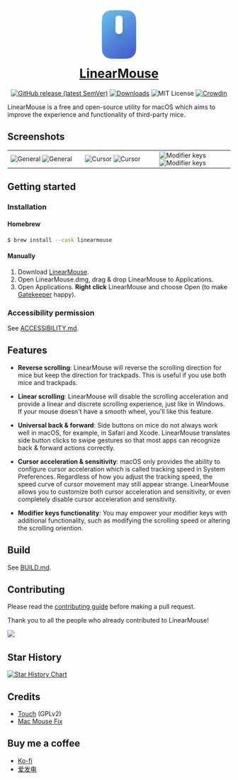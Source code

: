 <h1 align="center">
  <a href="https://linearmouse.org/">
    <img src="logo.svg" width="128" height="128" />
    <br />
    LinearMouse
  </a>
</h1>

<p align="center">
  <a href="https://github.com/linearmouse/linearmouse/releases/latest"><img alt="GitHub release (latest SemVer)" src="https://img.shields.io/github/v/release/linearmouse/linearmouse?sort=semver"></a>
  <a href="https://github.com/linearmouse/linearmouse/releases/latest/download/LinearMouse.dmg"><img src="https://img.shields.io/github/downloads/linearmouse/linearmouse/total" alt="Downloads" /></a>
  <img src="https://img.shields.io/github/license/linearmouse/linearmouse" alt="MIT License" />
  <a href="https://crowdin.com/project/linearmouse"><img src="https://badges.crowdin.net/linearmouse/localized.svg" alt="Crowdin" /></a>
</p>

LinearMouse is a free and open-source utility for macOS which aims to
improve the experience and functionality of third-party mice.

## Screenshots

<table>
  <tbody>
      <td width="33%">
        <img width="100%" alt="General" src="https://user-images.githubusercontent.com/3000535/168758303-3312414e-7ad7-4348-ac5f-574085cf9353.png#gh-light-mode-only">
        <img width="100%" alt="General" src="https://user-images.githubusercontent.com/3000535/168758499-2ea8ce75-c95f-4726-a858-aac6ca07e9df.png#gh-dark-mode-only">
      </td>
      <td width="33%">
        <img width="100%" alt="Cursor" src="https://user-images.githubusercontent.com/3000535/168758156-ebd8bf0e-afe1-4021-a092-a586cb9148a3.png#gh-light-mode-only">
        <img width="100%" alt="Cursor" src="https://user-images.githubusercontent.com/3000535/168758533-e01561a5-8a8f-438c-aebf-04974b714229.png#gh-dark-mode-only">
      </td>
      <td width="33%">
        <img width="100%" alt="Modifier keys" src="https://user-images.githubusercontent.com/3000535/168758363-b5a38104-e671-46a6-94a2-bb7538740a8a.png#gh-light-mode-only">
        <img width="100%" alt="Modifier keys" src="https://user-images.githubusercontent.com/3000535/168758566-fb00c040-6e75-4214-b121-f9f113f388e0.png#gh-dark-mode-only">
      </td>
    </tr>
  </tbody>
</table>

## Getting started

### Installation

#### Homebrew

```sh
$ brew install --cask linearmouse
```

#### Manually

1. Download [LinearMouse](https://github.com/linearmouse/linearmouse/releases/latest/download/LinearMouse.dmg).
2. Open LinearMouse.dmg, drag & drop LinearMouse to Applications.
3. Open Applications. **Right click** LinearMouse and choose Open (to make [Gatekeeper](https://support.apple.com/en-us/HT202491) happy).

### Accessibility permission

See [ACCESSIBILITY.md](ACCESSIBILITY.md).

## Features

* **Reverse scrolling**: LinearMouse will reverse the scrolling direction for mice but keep the direction for trackpads. This is useful if you use both mice and trackpads.

* **Linear scrolling**: LinearMouse will disable the scrolling acceleration and provide a linear and discrete scrolling experience, just like in Windows. If your mouse doesn't have a smooth wheel, you'll like this feature.

* **Universal back & forward**: Side buttons on mice do not always work well in macOS, for example, in Safari and Xcode. LinearMouse translates side button clicks to swipe gestures so that most apps can recognize back & forward actions correctly.

* **Cursor acceleration & sensitivity**: macOS only provides the ability to configure cursor acceleration which is called tracking speed in System Preferences. Regardless of how you adjust the tracking speed, the speed curve of cursor movement may still appear strange. LinearMouse allows you to customize both cursor acceleration and sensitivity, or even completely disable cursor acceleration and sensitivity.

* **Modifier keys functionality**: You may empower your modifier keys with additional functionality, such as modifying the scrolling speed or altering the scrolling oriention.

## Build

See [BUILD.md](BUILD.md).

## Contributing

Please read the [contributing guide](CONTRIBUTING.md) before making a pull request.

Thank you to all the people who already contributed to LinearMouse!

<a href="https://github.com/linearmouse/linearmouse/graphs/contributors">
  <img src="https://opencollective.com/linearmouse/contributors.svg" />
</a>

## Star History

[![Star History Chart](https://api.star-history.com/svg?repos=linearmouse/linearmouse&type=Date)](https://star-history.com/#linearmouse/linearmouse&Date)

## Credits

* [Touch](https://github.com/calftrail/Touch/) (GPLv2)
* [Mac Mouse Fix](https://github.com/noah-nuebling/mac-mouse-fix)

## Buy me a coffee

* [Ko-fi](https://ko-fi.com/lujjjh)
* [爱发电](https://afdian.net/@lujjjh)
